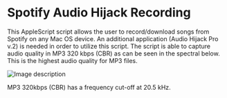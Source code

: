 # Spotify Audio Hijack Recording

This AppleScript script allows the user to record/download songs from Spotify on any Mac OS device. An additional application (Audio Hijack Pro v.2) is needed in order to utilize this script. The script is able to capture audio quality in MP3 320 kbps (CBR) as can be seen in the spectral below. This is the highest audio quality for MP3 files.

![Image description](https://i.imgur.com/DJjDcSd.png)

MP3 320kbps (CBR) has a frequency cut-off at 20.5 kHz.
